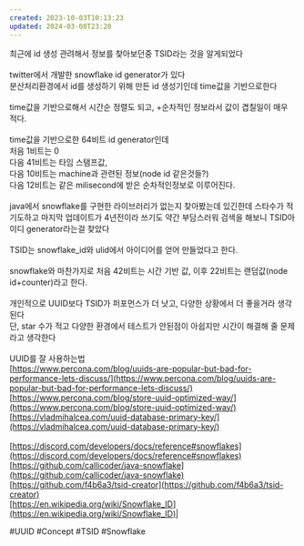```yaml
---
created: 2023-10-03T10:13:23
updated: 2024-03-08T23:20
---
```

최근에 id 생성 관려해서 정보를 찾아보던중 TSID라는 것을 알게되었다<br><br>twitter에서 개발한 snowflake id generator가 있다  <br>분산처리환경에서 id를 생성하기 위해 만든 id 생성기인데 time값을 기반으로한다<br><br>time값을 기반으로해서 시간순 정렬도 되고, +순차적인 정보라서 값이 겹칠일이 매우 적다.<br><br>time값을 기반으로한 64비트 id generator인데  <br>처음 1비트는 0  <br>다음 41비트는 타임 스탬프값,  <br>다음 10비트는 machine과 관련된 정보(node id 같은것들?)  <br>다음 12비트는 같은 milisecond에 받은 순차적인정보로 이루어진다.<br><br>java에서 snowflake를 구현한 라이브러리가 없는지 찾아봤는데 있긴한데 스타수가 적기도하고 마지막 업데이트가 4년전이라 쓰기도 약간 부담스러워 검색을 해보니 TSID아이디 generator라는걸 찾았다<br><br>TSID는 snowflake_id와 ulid에서 아이디어를 얻어 만들었다고 한다.<br><br>snowflake와 마찬가지로 처음 42비트는 시간 기반 값, 이후 22비트는 랜덤값(node id+counter)라고 한다.<br><br>개인적으로 UUID보다 TSID가 퍼포먼스가 더 낫고, 다양한 상황에서 더 좋을거라 생각된다  <br>단, star 수가 적고 다양한 환경에서 테스트가 안된점이 아쉽지만 시간이 해결해 줄 문제라고 생각한다<br><br>UUID를 잘 사용하는법  <br>[https://www.percona.com/blog/uuids-are-popular-but-bad-for-performance-lets-discuss/](https://www.percona.com/blog/uuids-are-popular-but-bad-for-performance-lets-discuss/)  <br>[https://www.percona.com/blog/store-uuid-optimized-way/](https://www.percona.com/blog/store-uuid-optimized-way/)  <br>[https://vladmihalcea.com/uuid-database-primary-key/](https://vladmihalcea.com/uuid-database-primary-key/)<br><br>[https://discord.com/developers/docs/reference#snowflakes](https://discord.com/developers/docs/reference#snowflakes)  <br>[https://github.com/callicoder/java-snowflake](https://github.com/callicoder/java-snowflake)  <br>[https://github.com/f4b6a3/tsid-creator](https://github.com/f4b6a3/tsid-creator)  <br>[https://en.wikipedia.org/wiki/Snowflake_ID](https://en.wikipedia.org/wiki/Snowflake_ID)|


#UUID
#Concept 
#TSID
#Snowflake